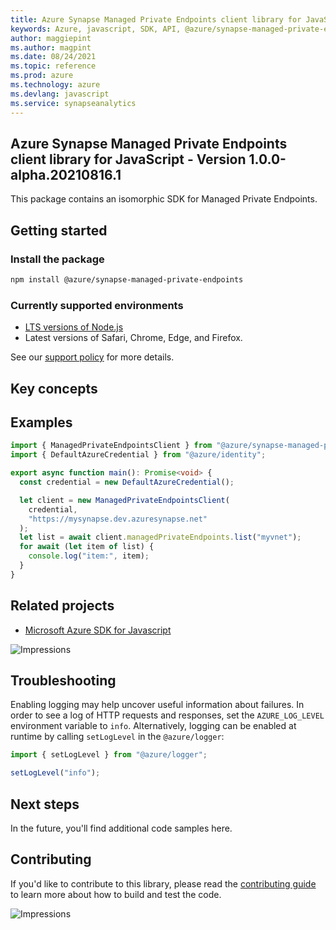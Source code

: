 ```yaml
---
title: Azure Synapse Managed Private Endpoints client library for JavaScript
keywords: Azure, javascript, SDK, API, @azure/synapse-managed-private-endpoints, synapseanalytics
author: maggiepint
ms.author: magpint
ms.date: 08/24/2021
ms.topic: reference
ms.prod: azure
ms.technology: azure
ms.devlang: javascript
ms.service: synapseanalytics
---
```


## Azure Synapse Managed Private Endpoints client library for JavaScript - Version 1.0.0-alpha.20210816.1 


This package contains an isomorphic SDK for Managed Private Endpoints.

## Getting started

### Install the package

```bash
npm install @azure/synapse-managed-private-endpoints
```

### Currently supported environments

- [LTS versions of Node.js](https://nodejs.org/about/releases/)
- Latest versions of Safari, Chrome, Edge, and Firefox.

See our [support policy](https://github.com/Azure/azure-sdk-for-js/blob/main/SUPPORT.md) for more details.

## Key concepts

## Examples

```ts
import { ManagedPrivateEndpointsClient } from "@azure/synapse-managed-private-endpoints";
import { DefaultAzureCredential } from "@azure/identity";

export async function main(): Promise<void> {
  const credential = new DefaultAzureCredential();

  let client = new ManagedPrivateEndpointsClient(
    credential,
    "https://mysynapse.dev.azuresynapse.net"
  );
  let list = await client.managedPrivateEndpoints.list("myvnet");
  for await (let item of list) {
    console.log("item:", item);
  }
}
```

## Related projects

- [Microsoft Azure SDK for Javascript](https://github.com/Azure/azure-sdk-for-js)

![Impressions](https://azure-sdk-impressions.azurewebsites.net/api/impressions/azure-sdk-for-js%2Fsdk%2Fcdn%2Farm-cdn%2FREADME.png)

## Troubleshooting

Enabling logging may help uncover useful information about failures. In order to see a log of HTTP requests and responses, set the `AZURE_LOG_LEVEL` environment variable to `info`. Alternatively, logging can be enabled at runtime by calling `setLogLevel` in the `@azure/logger`:

```javascript
import { setLogLevel } from "@azure/logger";

setLogLevel("info");
```

## Next steps

In the future, you'll find additional code samples here.

## Contributing

If you'd like to contribute to this library, please read the [contributing guide](https://github.com/Azure/azure-sdk-for-js/blob/main/CONTRIBUTING.md) to learn more about how to build and test the code.

![Impressions](https://azure-sdk-impressions.azurewebsites.net/api/impressions/azure-sdk-for-js%2Fsdk%2Fkeyvault%2Fkeyvault-keys%2FREADME.png)

